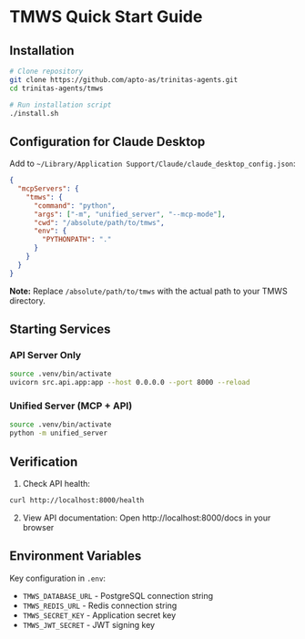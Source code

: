 # TMWS Quick Start Guide

## Installation

```bash
# Clone repository
git clone https://github.com/apto-as/trinitas-agents.git
cd trinitas-agents/tmws

# Run installation script
./install.sh
```

## Configuration for Claude Desktop

Add to `~/Library/Application Support/Claude/claude_desktop_config.json`:

```json
{
  "mcpServers": {
    "tmws": {
      "command": "python",
      "args": ["-m", "unified_server", "--mcp-mode"],
      "cwd": "/absolute/path/to/tmws",
      "env": {
        "PYTHONPATH": "."
      }
    }
  }
}
```

**Note:** Replace `/absolute/path/to/tmws` with the actual path to your TMWS directory.

## Starting Services

### API Server Only
```bash
source .venv/bin/activate
uvicorn src.api.app:app --host 0.0.0.0 --port 8000 --reload
```

### Unified Server (MCP + API)
```bash
source .venv/bin/activate
python -m unified_server
```

## Verification

1. Check API health:
```bash
curl http://localhost:8000/health
```

2. View API documentation:
Open http://localhost:8000/docs in your browser

## Environment Variables

Key configuration in `.env`:
- `TMWS_DATABASE_URL` - PostgreSQL connection string
- `TMWS_REDIS_URL` - Redis connection string
- `TMWS_SECRET_KEY` - Application secret key
- `TMWS_JWT_SECRET` - JWT signing key